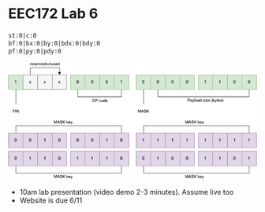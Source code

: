 # EEC172 Lab 6

```string
st:0|c:0
bf:0|bx:0|by:0|bdx:0|bdy:0
pf:0|py:0|pdy:0
```

![Websocket header](websocket.drawio.png)

- 10am lab presentation (video demo 2-3 minutes). Assume live too
- Website is due 6/11